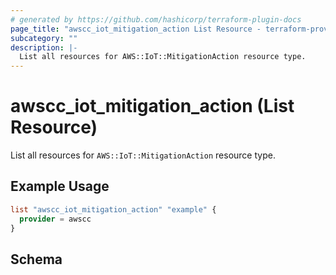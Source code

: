 ```yaml
---
# generated by https://github.com/hashicorp/terraform-plugin-docs
page_title: "awscc_iot_mitigation_action List Resource - terraform-provider-awscc"
subcategory: ""
description: |-
  List all resources for AWS::IoT::MitigationAction resource type.
---
```


# awscc_iot_mitigation_action (List Resource)

List all resources for `AWS::IoT::MitigationAction` resource type.

## Example Usage

```terraform
list "awscc_iot_mitigation_action" "example" {
  provider = awscc
}
```

<!-- schema generated by tfplugindocs -->
## Schema
